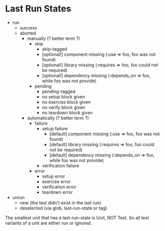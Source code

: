 Last Run States
===============

* run
  * success
  * aborted
    * manually (? better term ?)
      * skip
        * skip-tagged
        * [optional!] component missing (:use => foo, foo was not found)
        * [optional!] library missing (:requires => foo, foo could not be required)
        * [optional!] dependency missing (:depends_on => foo, while foo was not provide)
      * pending
        * pending-tagged
        * no setup block given
        * no exercise block given
        * no verify block given
        * no teardown block given
    * automatically (? better term ?)
      * failure
        * setup failure
          * [default] component missing (:use => foo, foo was not found)
          * [default] library missing (:requires => foo, foo could not be required)
          * [default] dependency missing (:depends_on => foo, while foo was not provide)
        * verification failure
      * error
        * setup error
        * exercise error
        * verification error
        * teardown error
* unrun
  * new (the test didn't exist in the last run)
  * deselected (via glob, last-run-state or tag)


The smallest unit that has a last-run-state is Unit, NOT Test. So all test
variants of a unit are either run or ignored.
